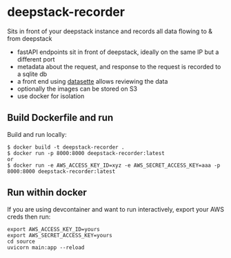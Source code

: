 # deepstack-recorder
Sits in front of your deepstack instance and records all data flowing to &amp; from deepstack

- fastAPI endpoints sit in front of deepstack, ideally on the same IP but a different port
- metadata about the request, and response to the request is recorded to a sqlite db
- a front end using [datasette](https://datasette.io/) allows reviewing the data
- optionally the images can be stored on S3
- use docker for isolation

## Build Dockerfile and run
Build and run locally:
```
$ docker build -t deepstack-recorder .
$ docker run -p 8000:8000 deepstack-recorder:latest
or
$ docker run -e AWS_ACCESS_KEY_ID=xyz -e AWS_SECRET_ACCESS_KEY=aaa -p 8000:8000 deepstack-recorder:latest
```

## Run within docker
If you are using devcontainer and want to run interactively, export your AWS creds then run:
```
export AWS_ACCESS_KEY_ID=yours
export AWS_SECRET_ACCESS_KEY=yours
cd source
uvicorn main:app --reload
```